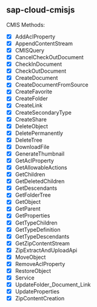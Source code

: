 ## sap-cloud-cmisjs

CMIS Methods:

- [x] AddAclProperty
- [x] AppendContentStream
- [x] CMISQuery
- [x] CancelCheckOutDocument
- [x] CheckInDocument
- [x] CheckOutDocument
- [x] CreateDocument
- [x] CreateDocumentFromSource
- [x] CreateFavorite
- [x] CreateFolder
- [x] CreateLink
- [x] CreateSecondaryType
- [x] CreateShare
- [x] DeleteObject
- [x] DeletePermanently
- [x] DeleteTree
- [x] DownloadFile
- [x] GenerateThumbnail
- [x] GetAclProperty
- [x] GetAllowableActions
- [x] GetChildren
- [x] GetDeletedChildren
- [x] GetDescendants
- [x] GetFolderTree
- [x] GetObject
- [x] GetParent
- [x] GetProperties
- [x] GetTypeChildren
- [x] GetTypeDefinition
- [x] GetTypeDescendants
- [x] GetZipContentStream
- [x] ZipExtractAndUploadApi
- [x] MoveObject
- [x] RemoveAclProperty
- [x] RestoreObject
- [x] Service
- [x] UpdateFolder_Document_Link
- [x] UpdateProperties
- [x] ZipContentCreation
